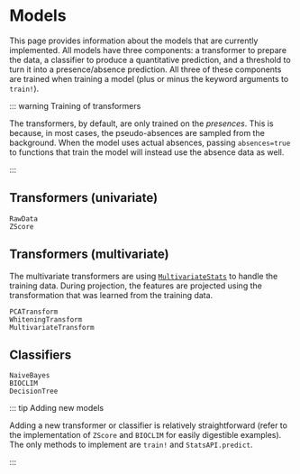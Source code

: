 # Models

This page provides information about the models that are currently implemented. All models
have three components: a transformer to prepare the data, a classifier to produce
a quantitative prediction, and a threshold to turn it into a presence/absence prediction.
All three of these components are trained when training a model (plus or minus the keyword
arguments to `train!`).

::: warning Training of transformers

The transformers, by default, are only trained on the *presences*. This is because, in most
cases, the pseudo-absences are sampled from the background. When the model uses actual
absences, passing `absences=true` to functions that train the model will instead use the
absence data as well.

:::

## Transformers (univariate)

```@docs
RawData
ZScore
```

## Transformers (multivariate)

The multivariate transformers are using [`MultivariateStats`](https://juliastats.org/MultivariateStats.jl/dev/) to handle the training data. During projection, the features are projected using the transformation that was learned from the training data.

```@docs
PCATransform
WhiteningTransform
MultivariateTransform
```

## Classifiers

```@docs
NaiveBayes
BIOCLIM
DecisionTree
```

::: tip Adding new models

Adding a new transformer or classifier is relatively straightforward (refer to the
implementation of `ZScore` and `BIOCLIM` for easily digestible examples). The only methods
to implement are `train!` and `StatsAPI.predict`.

:::
